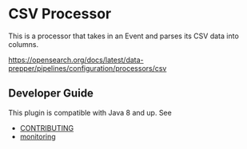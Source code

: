 # CSV Processor
This is a processor that takes in an Event and parses its CSV data into columns.

https://opensearch.org/docs/latest/data-prepper/pipelines/configuration/processors/csv

## Developer Guide
This plugin is compatible with Java 8 and up. See
- [CONTRIBUTING](https://github.com/opensearch-project/data-prepper/blob/main/CONTRIBUTING.md)
- [monitoring](https://github.com/opensearch-project/data-prepper/blob/main/docs/monitoring.md)
